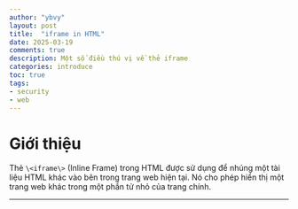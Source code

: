 ```yaml
---
author: "ybvy"
layout: post
title:  "iframe in HTML"
date: 2025-03-19
comments: true
description: Một số điều thú vị về thẻ iframe
categories: introduce
toc: true
tags: 
- security
- web
---
```


# Giới thiệu
Thẻ `\<iframe\>` (Inline Frame) trong HTML được sử dụng để nhúng một tài liệu HTML khác vào bên trong trang web hiện tại. Nó cho phép hiển thị một trang web khác trong một phần tử nhỏ của trang chính.

---
<script src="https://giscus.app/client.js"
        data-repo="ybvy/ybvy.github.io"
        data-repo-id="R_kgDONiHcVw"
        data-category="Announcements"
        data-category-id="DIC_kwDONiHcV84ClolG"
        data-mapping="pathname"
        data-strict="0"
        data-reactions-enabled="1"
        data-emit-metadata="0"
        data-input-position="bottom"
        data-theme="preferred_color_scheme"
        data-lang="vi"
        crossorigin="anonymous"
        async>
</script>